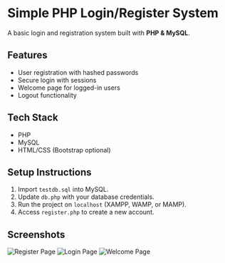 # Simple PHP Login/Register System

A basic login and registration system built with **PHP & MySQL**.

## Features
- User registration with hashed passwords
- Secure login with sessions
- Welcome page for logged-in users
- Logout functionality

## Tech Stack
- PHP
- MySQL
- HTML/CSS (Bootstrap optional)

## Setup Instructions
1. Import `testdb.sql` into MySQL.
2. Update `db.php` with your database credentials.
3. Run the project on `localhost` (XAMPP, WAMP, or MAMP).
4. Access `register.php` to create a new account.

## Screenshots
![Register Page](screenshots/register.png)
![Login Page](screenshots/login.png)
![Welcome Page](screenshots/welcome.png)
